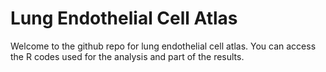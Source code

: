 # Lung Endothelial Cell Atlas
Welcome to the github repo for lung endothelial cell atlas. You can access the R codes used for the analysis and part of the results.




